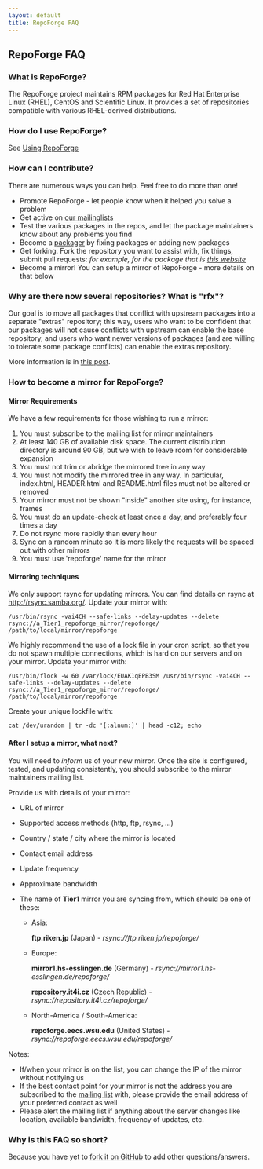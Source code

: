 ```yaml
---
layout: default
title: RepoForge FAQ
---
```


## RepoForge FAQ ##

### What is RepoForge? ###

The RepoForge project maintains RPM packages for Red Hat Enterprise Linux (RHEL), CentOS and Scientific Linux. It provides a set of repositories compatible with various RHEL-derived distributions.

### How do I use RepoForge? ###

See [Using RepoForge](/use "Using RepoForge")

### How can I contribute? ###

There are numerous ways you can help. Feel free to do more than one!
* Promote RepoForge - let people know when it helped you solve a problem
* Get active on [our mailinglists](http://lists.repoforge.org/mailman/listinfo)
* Test the various packages in the repos, and let the package maintainers know about any problems you find
* Become a [packager](/package "RepoForge contributor") by fixing packages or adding new packages
* Get forking. Fork the repository you want to assist with, fix things, submit pull requests: _for example, for the package that is [this website](http://github.com/repoforge/repoforge.github.com/)_
* Become a mirror! You can setup a mirror of RepoForge - more details on that below

### Why are there now several repositories?  What is "rfx"? ###

Our goal is to move all packages that conflict with upstream packages into a separate "extras" repository; this way, users who want to be confident that our packages will not cause conflicts with upstream can enable the base repository, and users who want newer versions of packages (and are willing to tolerate some package conflicts) can enable the extras repository.

More information is in [this post](http://lists.repoforge.org/pipermail/users/2010-November/018282.html).

### How to become a mirror for RepoForge? ###

#### Mirror Requirements ####

We have a few requirements for those wishing to run a mirror:
1. You must subscribe to the mailing list for mirror maintainers
2. At least 140 GB of available disk space. The current distribution directory is around 90 GB, but we wish to leave room for considerable expansion
3. You must not trim or abridge the mirrored tree in any way
4. You must not modify the mirrored tree in any way. In particular, index.html, HEADER.html and README.html files must not be altered or removed
5. Your mirror must not be shown "inside" another site using, for instance, frames
6. You must do an update-check at least once a day, and preferably four times a day
7. Do not rsync more rapidly than every hour
8. Sync on a random minute so it is more likely the requests will be spaced out with other mirrors
9. You must use 'repoforge' name for the mirror

#### Mirroring techniques ####
We only support rsync for updating mirrors. You can find details on rsync at http://rsync.samba.org/. Update your mirror with:

    /usr/bin/rsync -vai4CH --safe-links --delay-updates --delete rsync://a_Tier1_repoforge_mirror/repoforge/ /path/to/local/mirror/repoforge

We highly recommend the use of a lock file in your cron script, so that you do not spawn multiple connections, which is hard on our servers and on your mirror. Update your mirror with:

    /usr/bin/flock -w 60 /var/lock/EUAK1qEPB3SM /usr/bin/rsync -vai4CH --safe-links --delay-updates --delete rsync://a_Tier1_repoforge_mirror/repoforge/ /path/to/local/mirror/repoforge

Create your unique lockfile with:

    cat /dev/urandom | tr -dc '[:alnum:]' | head -c12; echo

#### After I setup a mirror, what next? ####

You will need to *inform* us of your new mirror. Once the site is configured, tested, and updating consistently, you should subscribe to the mirror maintainers mailing list.

Provide us with details of your mirror:
* URL of mirror
* Supported access methods (http, ftp, rsync, ...)
* Country / state / city where the mirror is located
* Contact email address
* Update frequency
* Approximate bandwidth
* The name of **Tier1** mirror you are syncing from, which should be one of these:

    * Asia:

        **ftp.riken.jp** (Japan) - *rsync://ftp.riken.jp/repoforge/*
  
    * Europe:

        **mirror1.hs-esslingen.de** (Germany) - *rsync://mirror1.hs-esslingen.de/repoforge/*

        **repository.it4i.cz** (Czech Republic) - *rsync://repository.it4i.cz/repoforge/*
  
    * North-America / South-America:

        **repoforge.eecs.wsu.edu** (United States) - *rsync://repoforge.eecs.wsu.edu/repoforge/*

Notes:

* If/when your mirror is on the list, you can change the IP of the mirror without notifying us
* If the best contact point for your mirror is not the address you are subscribed to the [mailing list](http://lists.repoforge.org/mailman/listinfo/mirrors) with, please provide the email address of your preferred contact as well
* Please alert the mailing list if anything about the server changes like location, available bandwidth, frequency of updates, etc.

### Why is this FAQ so short? ###

Because you have yet to [fork it on GitHub](http://github.com/repoforge/repoforge.github.com/) to add other questions/answers.

